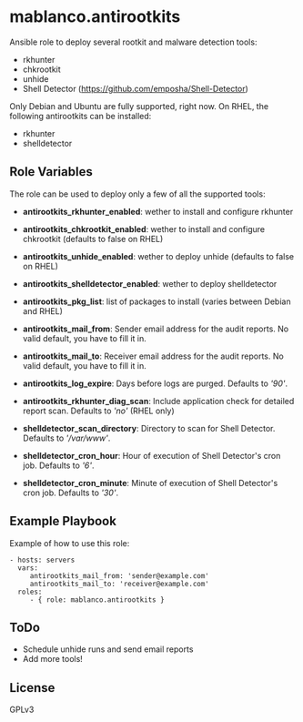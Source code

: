 # mablanco.antirootkits

Ansible role to deploy several rootkit and malware detection tools:

- rkhunter
- chkrootkit
- unhide
- Shell Detector (<https://github.com/emposha/Shell-Detector>)

Only Debian and Ubuntu are fully supported, right now. On RHEL, the following antirootkits can be installed:

- rkhunter
- shelldetector

## Role Variables

The role can be used to deploy only a few of all the supported tools:

- **antirootkits_rkhunter_enabled**: wether to install and configure rkhunter
- **antirootkits_chkrootkit_enabled**: wether to install and configure chkrootkit (defaults to false on RHEL)
- **antirootkits_unhide_enabled**: wether to deploy unhide (defaults to false on RHEL)
- **antirootkits_shelldetector_enabled**: wether to deploy shelldetector
- **antirootkits_pkg_list**: list of packages to install (varies between Debian and RHEL)

- **antirootkits_mail_from**: Sender email address for the audit reports. No valid default, you have to fill it in.
- **antirootkits_mail_to**: Receiver email address for the audit reports. No valid default, you have to fill it in.
- **antirootkits_log_expire**: Days before logs are purged. Defaults to _'90'_.
- **antirootkits_rkhunter_diag_scan**: Include application check for detailed report scan. Defaults to _'no'_ (RHEL only)
- **shelldetector_scan_directory**: Directory to scan for Shell Detector. Defaults to _'/var/www'_.
- **shelldetector_cron_hour**: Hour of execution of Shell Detector's cron job. Defaults to _'6'_.
- **shelldetector_cron_minute**: Minute of execution of Shell Detector's cron job. Defaults to _'30'_.

## Example Playbook

Example of how to use this role:

```
- hosts: servers
  vars:
     antirootkits_mail_from: 'sender@example.com'
     antirootkits_mail_to: 'receiver@example.com'
  roles:
     - { role: mablanco.antirootkits }
```

## ToDo

- Schedule unhide runs and send email reports
- Add more tools!

## License

GPLv3
